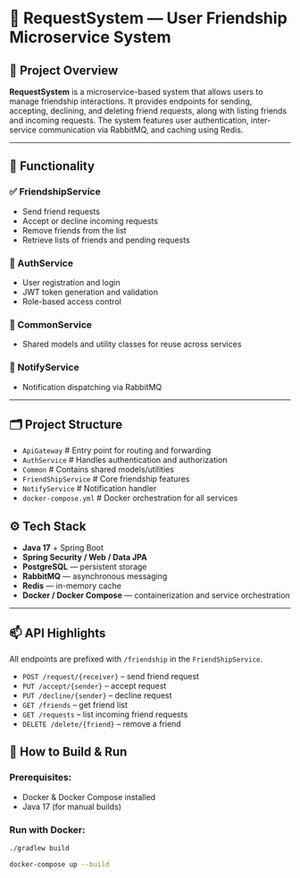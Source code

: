 # 🤝 RequestSystem — User Friendship Microservice System

## 📘 Project Overview

**RequestSystem** is a microservice-based system that allows users to manage friendship interactions. It provides endpoints for sending, accepting, declining, and deleting friend requests, along with listing friends and incoming requests. The system features user authentication, inter-service communication via RabbitMQ, and caching using Redis.

---

## 🔧 Functionality

### ✅ FriendshipService

* Send friend requests
* Accept or decline incoming requests
* Remove friends from the list
* Retrieve lists of friends and pending requests

### 🛂 AuthService

* User registration and login
* JWT token generation and validation
* Role-based access control

### 🧠 CommonService

* Shared models and utility classes for reuse across services

### 📩 NotifyService

* Notification dispatching via RabbitMQ

---

## 🗂 Project Structure

- `ApiGateway`             # Entry point for routing and forwarding
- `AuthService`            # Handles authentication and authorization
- `Common`                 # Contains shared models/utilities
- `FriendShipService`      # Core friendship features
- `NotifyService`          # Notification handler
- `docker-compose.yml`     # Docker orchestration for all services


## ⚙️ Tech Stack
- **Java 17** + Spring Boot
- **Spring Security / Web / Data JPA**
- **PostgreSQL** — persistent storage
- **RabbitMQ** — asynchronous messaging
- **Redis** — in-memory cache
- **Docker / Docker Compose** — containerization and service orchestration

---
## 📫 API Highlights

All endpoints are prefixed with `/friendship` in the `FriendShipService`.

* `POST /request/{receiver}` – send friend request
* `PUT /accept/{sender}` – accept request
* `PUT /decline/{sender}` – decline request
* `GET /friends` – get friend list
* `GET /requests` – list incoming friend requests
* `DELETE /delete/{friend}` – remove a friend

## 🚀 How to Build & Run

### Prerequisites:
- Docker & Docker Compose installed
- Java 17 (for manual builds)

### Run with Docker:
```bash
./gradlew build

docker-compose up --build


